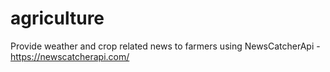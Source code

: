 # agriculture


Provide weather and crop related news to farmers using NewsCatcherApi - https://newscatcherapi.com/
